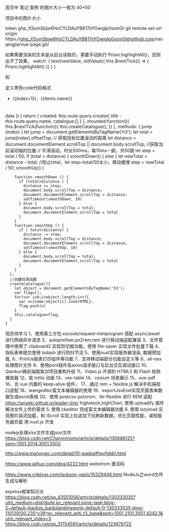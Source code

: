 
首页中 笔记 案例 的图片大小一致为 40*50

项目中的图片大小

token  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
git remote set-url origin https://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@github.com/raoqingjia/vue-page.git/




如果需要渲染的文本是从后台读取的，需要手动执行 Prism.highlightAll()，否则出不了效果。
watch: {
	text(newValue, oldValue){
		this.$nextTick(() => {
			Prism.highlightAll()
		})
	}
}



<p class="language-bg"> 和 <p class="pre-cmd"> 定义黑色code代码格式



<ul class="catalogue clearfix">
  <li v-for="(items,index) in catalogue"  :key="index" ><a @click="jump(index)">{{index+1}}、{{items.name}}</a></li>
</ul>
<h3></h3>
<pre></pre>

 data () {
      return {
        created: this.$route.query.created,
        title: this.$route.query.name,
        catalogue:[]
      }
    },
    mounted:function(){
      this.$nextTick(function(){
        this.createCatalogue();
      })
    },
    methods: {
      jump (index) {
        let jump = document.getElementsByTagName('h3');
        let total = jump[index].offsetTop;  // 获取目标位置滚动的距离
        let distance = document.documentElement.scrollTop || document.body.scrollTop; //获取当前滚动轴的位置
        // 平滑滚动，时长500ms，每10ms一跳，共50跳
        let step = total / 50;
        if (total > distance) {
          smoothDown()
        } else {
          let newTotal = distance - total;  //防止total，let step=total/50太小，移动缓慢
          step = newTotal / 50;
          smoothUp()
        }

        function smoothDown () {
          if (total>distance ) {
            distance += step;
            document.body.scrollTop = distance;
            document.documentElement.scrollTop = distance;
            setTimeout(smoothDown, 10)
          } else {
            document.body.scrollTop = total;
            document.documentElement.scrollTop = total
          }
        }
        function smoothUp () {
          if ( total<distance) {
            distance -= step;
            document.body.scrollTop = distance;
            document.documentElement.scrollTop = distance;
            setTimeout(smoothUp, 10)
          } else {
            document.body.scrollTop = total;
            document.documentElement.scrollTop = total
          }
        }
      },
      //创建目录函数
      createCatalogue(){
        let object = document.getElementsByTagName('h3');
        var flag=[];
        for(var i=0;i<object.length;i++){
          var o={name:object[i].innerHTML};
          flag.push(o)
        }
        this.catalogue=flag;
      }
    }



简历待学习
1、使用第三方包 escook/request-miniprogram 搭配 async/await 进行网络异步请求
2、autoprefixer,px2rem,rem 进行移动端适配兼容
3、文件管理中使用了 clipboard2 实现剪切板功能，使用 file-saver 实现文件批量下载
4、指标表单提交使用 lodash 进行防抖节流
5、使用nuxt实现服务器渲染, 数据预加载,
6、PrintJs报表打印组件等功能
7、支持移动端部分功能自定义等
8、ali-oss处理图片文件
9、使用pont插件及axios请求接口与后台交互调试接口
10、Qiankun微前端框架对项目重构升级
11、Video.js 开源的 HTML5 和 Flash 视频播放器
12、放 lottie 动画
13、vex-table
14、cesium 场景展示
15、vue-pdf
16、合 vue 内置的 keep-alive 组件，
17、通过 rem + flexible.js 解决手机端视口适配
18、wangeditor富文本编辑器的使用
19、exportJsoExel实现页面表单数据生成excel表格
20、使用 postcss-pxtorem、lib-flexible 进行 REM 适配
https://anseki.github.io/leader-line/
highstock,highChart,
使用 uploadify 插件解决文件上传的需求
5. 使用 ckeditor 完成富文本编辑器功能
6. 使用 lazyload 实现图片延迟加载，和 iScroll 实现上拉追加下拉刷新数据，优化页面性能，减轻服务器负载
用 nuxt.js 开发

nodejs处理xlsx文件生成json文件
https://blog.csdn.net/Charonmomo/article/details/130688125?spm=1001.2014.3001.5502

http://www.manongjc.com/detail/10-gqpkajffwvfgbbl.html

https://www.ajihuo.com/idea/4222.html  webstrom  激活码


https://www.cnblogs.com/jackson-yqj/p/10329448.html  NodeJs之word文件生成与解析

express框架知识点
https://blog.csdn.net/qq_43551056/article/details/130333035?utm_medium=distribute.pc_relevant.none-task-blog-2~default~baidujs_baidulandingword~default-0-130333035-blog-110129130.235^v39^pc_relevant_anti_t3_base&spm=1001.2101.3001.4242.1&utm_relevant_index=3
https://blog.csdn.net/qq_31754591/article/details/123678722

